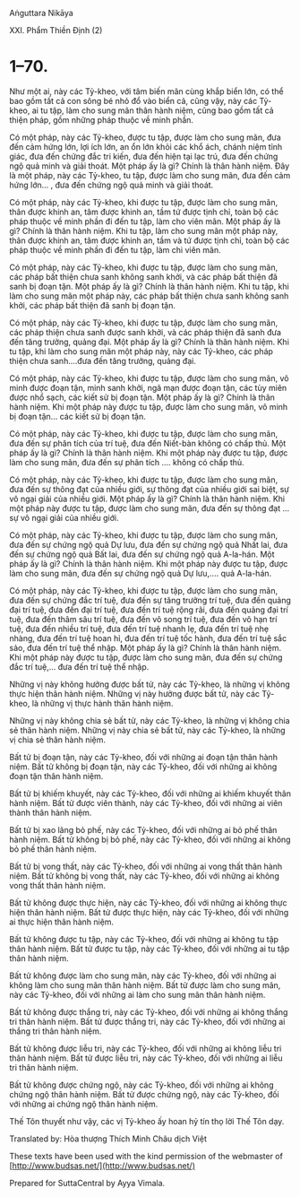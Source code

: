 Aṅguttara Nikāya

XXI. Phẩm Thiền Ðịnh (2)

# 1–70.

Như một ai, này các Tỷ-kheo, với tâm biến mãn cùng khắp biển lớn, có thể bao gồm tất cả con sông bé nhỏ đổ vào biển cả, cũng vậy, này các Tỷ-kheo, ai tu tập, làm cho sung mãn thân hành niệm, cũng bao gồm tất cả thiện pháp, gồm những pháp thuộc về minh phần.

Có một pháp, này các Tỷ-kheo, được tu tập, được làm cho sung mãn, đưa đến cảm hứng lớn, lợi ích lớn, an ổn lớn khỏi các khổ ách, chánh niệm tỉnh giác, đưa đến chứng đắc tri kiến, đưa đến hiện tại lạc trú, đưa đến chứng ngộ quả minh và giải thoát. Một pháp ấy là gì? Chính là thân hành niệm. Ðây là một pháp, này các Tỷ-kheo, tu tập, được làm cho sung mãn, đưa đến cảm hứng lớn... , đưa đến chứng ngộ quả minh và giải thoát.

Có một pháp, này các Tỷ-kheo, khi được tu tập, được làm cho sung mãn, thân được khinh an, tâm được khinh an, tầm tứ được tịnh chỉ, toàn bộ các pháp thuộc về minh phần đi đến tu tập, làm cho viên mãn. Một pháp ấy là gì? Chính là thân hành niệm. Khi tu tập, làm cho sung mãn một pháp này, thân được khinh an, tâm được khinh an, tầm và tứ được tịnh chỉ, toàn bộ các pháp thuộc về minh phần đi đến tu tập, làm chi viên mãn.

Có một pháp, này các Tỷ-kheo, khi được tu tập, được làm cho sung mãn, các pháp bất thiện chưa sanh không sanh khởi, và các pháp bất thiện đã sanh bị đoạn tận. Một pháp ấy là gì? Chính là thân hành niệm. Khi tu tập, khi làm cho sung mãn một pháp này, các pháp bất thiện chưa sanh không sanh khởi, các pháp bất thiện đã sanh bị đoạn tận.

Có một pháp, này các Tỷ-kheo, khi được tu tập, được làm cho sung mãn, các pháp thiện chưa sanh được sanh khởi, và các pháp thiện đã sanh đưa đến tăng trưởng, quảng đại. Một pháp ấy là gì? Chính là thân hành niệm. Khi tu tập, khi làm cho sung mãn một pháp này, này các Tỷ-kheo, các pháp thiện chưa sanh....đưa đến tăng trưởng, quảng đại.

Có một pháp, này các Tỷ-kheo, khi được tu tập, được làm cho sung mãn, vô minh được đoạn tận, minh sanh khởi, ngã mạn được đoạn tận, các tùy miên được nhổ sạch, các kiết sử bị đoạn tận. Một pháp ấy là gì? Chính là thân hành niệm. Khi một pháp này được tu tập, được làm cho sung mãn, vô minh bị đoạn tận... các kiết sử bị đoạn tận.

Có một pháp, này các Tỷ-kheo, khi được tu tập, được làm cho sung mãn, đưa đến sự phân tích của trí tuệ, đưa đến Niết-bàn không có chấp thủ. Một pháp ấy là gì? Chính là thân hành niệm. Khi một pháp này được tu tập, được làm cho sung mãn, đưa đến sự phân tích .... không có chấp thủ.

Có một pháp, này các Tỷ-kheo, khi được tu tập, được làm cho sung mãn, đưa đến sự thông đạt của nhiều giới, sự thông đạt của nhiều giới sai biệt, sự vô ngại giải của nhiều giới. Một pháp ấy là gì? Chính là thân hành niệm. Khi một pháp này được tu tập, được làm cho sung mãn, đưa đến sự thông đạt ... sự vô ngại giải của nhiều giới.

Có một pháp, này các Tỷ-kheo, khi được tu tập, được làm cho sung mãn, đưa đến sự chứng ngộ quả Dự lưu, đưa đến sự chứng ngộ quả Nhất lai, đưa đến sự chứng ngộ quả Bất lai, đưa đến sự chứng ngộ quả A-la-hán. Một pháp ấy là gì? Chính là thân hành niệm. Khi một pháp này được tu tập, được làm cho sung mãn, đưa đến sự chứng ngộ quả Dự lưu,.... quả A-la-hán.

Có một pháp, này các Tỷ-kheo, khi được tu tập, được làm cho sung mãn, đưa đến sự chứng đắc trí tuệ, đưa đến sự tăng trưởng trí tuệ, đưa đến quảng đại trí tuệ, đưa đến đại trí tuệ, đưa đến trí tuệ rộng rãi, đưa đến quảng đại trí tuệ, đưa đến thâm sâu trí tuệ, đưa đến vô song trí tuệ, đưa đến vô hạn trí tuệ, đưa đến nhiều trí tuệ, đưa đến trí tuệ nhanh lẹ, đưa đến trí tuệ nhẹ nhàng, đưa đến trí tuệ hoan hỉ, đưa đến trí tuệ tốc hành, đưa đến trí tuệ sắc sảo, đưa đến trí tuệ thể nhập. Một pháp ấy là gì? Chính là thân hành niệm. Khi một pháp này được tu tập, được làm cho sung mãn, đưa đến sự chứng đắc trí tuệ,... đưa đến trí tuệ thể nhập.

Những vị này không hưởng được bất tử, này các Tỷ-kheo, là những vị không thực hiện thân hành niệm. Những vị này hưởng được bất tử, này các Tỷ-kheo, là những vị thực hành thân hành niệm.

Những vị này không chia sẻ bất tử, này các Tỷ-kheo, là những vị không chia sẻ thân hành niệm. Những vị này chia sẻ bất tử, này các Tỷ-kheo, là những vị chia sẻ thân hành niệm.

Bất tử bị đoạn tận, này các Tỷ-kheo, đối với những ai đoạn tận thân hành niệm. Bất tử không bị đoạn tận, này các Tỷ-kheo, đối với những ai không đoạn tận thân hành niệm.

Bất tử bị khiếm khuyết, này các Tỷ-kheo, đối với những ai khiếm khuyết thân hành niệm. Bất tử được viên thành, này các Tỷ-kheo, đối với những ai viên thành thân hành niệm.

Bất tử bị xao lãng bỏ phế, này các Tỷ-kheo, đối với những ai bỏ phế thân hành niệm. Bất tử không bị bỏ phế, này các Tỷ-kheo, đối với những ai không bỏ phế thân hành niệm.

Bất tử bị vong thất, này các Tỷ-kheo, đối với những ai vong thất thân hành niệm. Bất tử không bị vong thất, này các Tỷ-kheo, đối với những ai không vong thất thân hành niệm.

Bất tử không được thực hiện, này các Tỷ-kheo, đối với những ai không thực hiện thân hành niệm. Bất tử được thực hiện, này các Tỷ-kheo, đối với những ai thực hiện thân hành niệm.

Bất tử không được tu tập, này các Tỷ-kheo, đối với những ai không tu tập thân hành niệm. Bất tử được tu tập, này các Tỷ-kheo, đối với những ai tu tập thân hành niệm.

Bất tử không được làm cho sung mãn, này các Tỷ-kheo, đối với những ai không làm cho sung mãn thân hành niệm. Bất tử được làm cho sung mãn, này các Tỷ-kheo, đối với những ai làm cho sung mãn thân hành niệm.

Bất tử không được thắng tri, này các Tỷ-kheo, đối với những ai không thắng tri thân hành niệm. Bất tử được thắng tri, này các Tỷ-kheo, đối với những ai thắng tri thân hành niệm.

Bất tử không được liễu tri, này các Tỷ-kheo, đối với những ai không liễu tri thân hành niệm. Bất tử được liễu tri, này các Tỷ-kheo, đối với những ai liễu tri thân hành niệm.

Bất tử không được chứng ngộ, này các Tỷ-kheo, đối với những ai không chứng ngộ thân hành niệm. Bất tử được chứng ngộ, này các Tỷ-kheo, đối với những ai chứng ngộ thân hành niệm.

Thế Tôn thuyết như vậy, các vị Tỷ-kheo ấy hoan hỷ tín thọ lời Thế Tôn dạy.

Translated by: Hòa thượng Thích Minh Châu dịch Việt

These texts have been used with the kind permission of the webmaster of [http://www.budsas.net/](http://www.budsas.net/)

Prepared for SuttaCentral by Ayya Vimala.